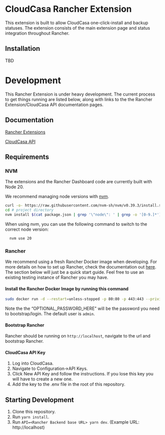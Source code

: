 # CloudCasa Rancher Extension 

This extension is built to allow CloudCasa one-click-install and backup statuses. The extension consists of the main extension page and status integration throughout Rancher. 

## Installation
TBD

# Development
This Rancher Extension is under heavy development. The current process to get things running are listed below, along with links to the the Rancher Extension/CloudCasa API documentation pages. 

## Documentation
[Rancher Extensions](https://extensions.rancher.io/)

[CloudCasa API](https://docs.cloudcasa.io/apiguide/kubebackups.html)

## Requirements

### NVM
The extensions and the Rancher Dashboard code are currently built with Node 20.

We recommend managing node versions with [nvm](https://github.com/nvm-sh/nvm).

```sh
curl -o- https://raw.githubusercontent.com/nvm-sh/nvm/v0.39.3/install.sh | bash
cd # project directory
nvm install $(cat package.json | grep '\"node\": ' | grep -o '[0-9.]*')
```

When using nvm, you can use the following command to switch to the correct node version:

```sh
  nvm use 20
```

### Rancher
We recommend using a fresh Rancher Docker image when developing. For more details on how to set up Rancher, check the documentation out [here](https://extensions.rancher.io/extensions/next/extensions-getting-started#installing-rancher). The section 
below will just be a quick start guide. Feel free to use an existing testing instance of Rancher you may have. 

#### Install the Rancher Docker Image by running this command 

```sh
sudo docker run -d --restart=unless-stopped -p 80:80 -p 443:443 --privileged -e CATTLE_BOOTSTRAP_PASSWORD=OPTIONAL_PASSWORD_HERE rancher/rancher:v2.10-head
```

Note the the “OPTIONAL_PASSWORD_HERE" will be the password you need to bootstrap/login. The default user is `admin`.

#### Bootstrap Rancher
Rancher should be running on `http://localhost`, navigate to the url and bootstrap Rancher. 

#### CloudCasa API Key
1. Log into CloudCasa.
2. Navigate to Configuration->API Keys.
3. Click New API Key and follow the instructions. If you lose this key you will have to create a new one.
4. Add the key to the .env file in the root of this repository.

## Starting Development
1. Clone this repository.
2. Run `yarn install`.
3. Run `API=<Rancher Backend base URL> yarn dev`. (Example URL: http://localhost)
